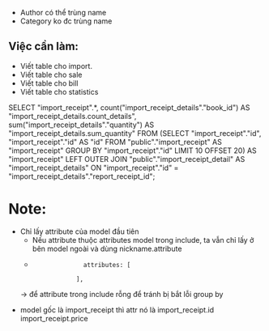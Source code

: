 - Author có thể trùng name
- Category ko đc trùng name


## Việc cần làm:
- Viết table cho import.
- Viết table cho sale
- Viết table cho bill
- Viết table cho statistics


SELECT "import_receipt".*, count("import_receipt_details"."book_id") AS "import_receipt_details.count_details", sum("import_receipt_details"."quantity") AS "import_receipt_details.sum_quantity" FROM (SELECT "import_receipt"."id", "import_receipt"."id" AS "id" FROM "public"."import_receipt" AS "import_receipt" GROUP BY "import_receipt"."id" LIMIT 10 OFFSET 20) AS "import_receipt" LEFT OUTER JOIN "public"."import_receipt_detail" AS "import_receipt_details" ON "import_receipt"."id" = "import_receipt_details"."report_receipt_id";


# Note:
- Chỉ lấy attribute của model đầu tiên 
  + Nếu attribute thuộc attributes model trong include, ta vẫn chỉ lấy ở bên model ngoài và dùng nickname.attribute
  +                   attributes: [
        
                    ],
  -> để attribute trong include rỗng để tránh bị bắt lỗi group by
+ model gốc là import_receipt thì attr nó là import_receipt.id import_receipt.price